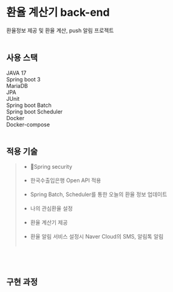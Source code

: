 # 환율 계산기 back-end
환율정보 제공 및 환율 계산, push 알림 프로젝트
<br/>
<br/>

## 사용 스택
JAVA 17 <br/>
Spring boot 3 <br/>
MariaDB <br/>
JPA <br/>
JUnit <br/>
Spring boot Batch <br/>
Spring boot Scheduler <br/>
Docker <br/>
Docker-compose <br/>
<br/>

## 적용 기술
> - Spring security <br/><br/>
> - 한국수출입은행 Open API 적용 <br/><br/>
> - Spring Batch, Scheduler를 통한 오늘의 환율 정보 업데이트 <br/><br/>
> - 나의 관심환율 설정 <br/><br/>
> - 환율 계산기 제공 <br/><br/>
> - 환율 알림 서비스 설정시 Naver Cloud의 SMS, 알림톡 알림 <br/><br/>

<br/>
<br/>

## 구현 과정
